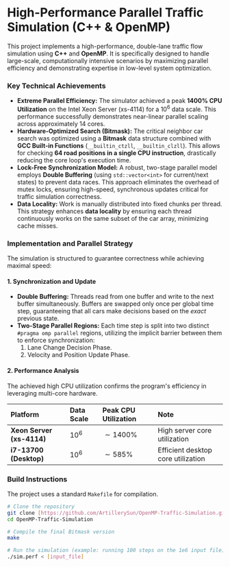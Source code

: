 # High-Performance Parallel Traffic Simulation (C++ & OpenMP)

This project implements a high-performance, double-lane traffic flow simulation using **C++** and **OpenMP**. It is specifically designed to handle large-scale, computationally intensive scenarios by maximizing parallel efficiency and demonstrating expertise in low-level system optimization.

### Key Technical Achievements

* **Extreme Parallel Efficiency:** The simulator achieved a peak **1400% CPU Utilization** on the Intel Xeon Server (xs-4114) for a $10^6$ data scale. This performance successfully demonstrates near-linear parallel scaling across approximately 14 cores.
* **Hardware-Optimized Search (Bitmask):** The critical neighbor car search was optimized using a **Bitmask** data structure combined with **GCC Built-in Functions** (`__builtin_ctzll`, `__builtin_clzll`). This allows for checking **64 road positions in a single CPU instruction**, drastically reducing the core loop's execution time.
* **Lock-Free Synchronization Model:** A robust, two-stage parallel model employs **Double Buffering** (using `std::vector<int>` for current/next states) to prevent data races. This approach eliminates the overhead of mutex locks, ensuring high-speed, synchronous updates critical for traffic simulation correctness.
* **Data Locality:** Work is manually distributed into fixed chunks per thread. This strategy enhances **data locality** by ensuring each thread continuously works on the same subset of the car array, minimizing cache misses.

### Implementation and Parallel Strategy

The simulation is structured to guarantee correctness while achieving maximal speed:

#### 1. Synchronization and Update

* **Double Buffering:** Threads read from one buffer and write to the next buffer simultaneously. Buffers are swapped only once per global time step, guaranteeing that all cars make decisions based on the *exact* previous state.
* **Two-Stage Parallel Regions:** Each time step is split into two distinct `#pragma omp parallel` regions, utilizing the implicit barrier between them to enforce synchronization:
    1.  Lane Change Decision Phase.
    2.  Velocity and Position Update Phase.

#### 2. Performance Analysis

The achieved high CPU utilization confirms the program's efficiency in leveraging multi-core hardware.

| Platform | Data Scale | Peak CPU Utilization | Note |
| :--- | :--- | :--- | :--- |
| **Xeon Server (xs-4114)** | $10^6$ | $\sim 1400\%$ | High server core utilization |
| **i7-13700 (Desktop)** | $10^6$ | $\sim 585\%$ | Efficient desktop core utilization |

### Build Instructions

The project uses a standard `Makefile` for compilation.

```bash
# Clone the repository
git clone [https://github.com/ArtillerySun/OpenMP-Traffic-Simulation.git](https://github.com/ArtillerySun/OpenMP-Traffic-Simulation.git)
cd OpenMP-Traffic-Simulation

# Compile the final Bitmask version
make

# Run the simulation (example: running 100 steps on the 1e6 input file)
./sim.perf < [input_file]